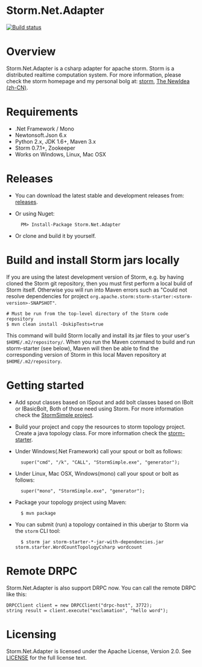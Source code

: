Storm.Net.Adapter
======

[![Build status](https://travis-ci.org/ziyunhx/storm-net-adapter.svg?branch=master)](https://travis-ci.org/ziyunhx/storm-net-adapter)

Overview
========

Storm.Net.Adapter is a csharp adapter for apache storm. Storm is a distributed realtime computation system.
For more information, please check the storm homepage and my personal bolg at: [storm](http://storm.apache.org/ "storm"), [The NewIdea (zh-CN)](http://blog.tnidea.com/ "The NewIdea").

Requirements
============

* .Net Framework / Mono
* Newtonsoft.Json 6.x
* Python 2.x, JDK 1.6+, Maven 3.x
* Storm 0.7.1+, Zookeeper
* Works on Windows, Linux, Mac OSX

Releases
========

- You can download the latest stable and development releases from: [releases](https://github.com/ziyunhx/storm-net-adapter/releases "releases").

- Or using Nuget:

		PM> Install-Package Storm.Net.Adapter

- Or clone and build it by yourself.


Build and install Storm jars locally
========

If you are using the latest development version of Storm, e.g. by having cloned the Storm git repository, then you must first perform a local build of Storm itself. Otherwise you will run into Maven errors such as "Could not resolve dependencies for project `org.apache.storm:storm-starter:<storm-version>-SNAPSHOT"`.

    # Must be run from the top-level directory of the Storm code repository
    $ mvn clean install -DskipTests=true

This command will build Storm locally and install its jar files to your user's `$HOME/.m2/repository/`. When you run the Maven command to build and run storm-starter (see below), Maven will then be able to find the corresponding version of Storm in this local Maven repository at `$HOME/.m2/repository`.


Getting started
=======



- Add spout classes based on ISpout and add bolt classes based on IBolt or IBasicBolt, Both of those need using Storm. For more information check the [StormSimple project](https://github.com/ziyunhx/storm-net-adapter/tree/master/samples/StormSimple "StormSimple Project").

- Build your project and copy the resources to storm topology project. Create a java topology class. For more information check the [storm-starter](https://github.com/ziyunhx/storm-net-adapter/tree/master/storm-starter "storm-starter").

- Under Windows(.Net Framework) call your spout or bolt as follows:

		super("cmd", "/k", "CALL", "StormSimple.exe", "generator");

- Under Linux, Mac OSX, Windows(mono) call your spout or bolt as follows:
		
		super("mono", "StormSimple.exe", "generator");

- Package your topology project using Maven:

    	$ mvn package

- You can submit (run) a topology contained in this uberjar to Storm via the `storm` CLI tool:

		$ storm jar storm-starter-*-jar-with-dependencies.jar storm.starter.WordCountTopologyCsharp wordcount

Remote DRPC
=============

 Storm.Net.Adapter is also support DRPC now. You can call the remote DRPC like this:

	DRPCClient client = new DRPCClient("drpc-host", 3772);
	string result = client.execute("exclamation", "hello word");

Licensing
=============

Storm.Net.Adapter is licensed under the Apache License, Version 2.0. See [LICENSE](http://www.apache.org/licenses/LICENSE-2.0.html "LICENSE") for the full license text.
